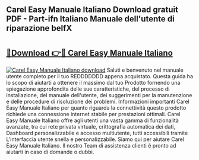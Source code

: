 ## Carel Easy Manuale Italiano Download gratuit PDF - Part-ifn Italiano Manuale dell'utente di riparazione belfX

# <h2><a href="http://dfe7oih.blite.top/?on=Carel+Easy+Manuale+Italiano">🔗Download 👉🔴 Carel Easy Manuale Italiano</a></h2>

[![Carel Easy Manuale Italiano download](https://i.imgur.com/lujVjoI.png)](http://dfe7oih.blite.top/?on=Carel+Easy+Manuale+Italiano)
Saluti e benvenuto nel manuale utente completo per il tuo REDDDDDDD appena acquistato. Questa guida ha lo scopo di aiutarti a ottenere il massimo dal tuo Prodotto fornendo una spiegazione approfondita delle sue caratteristiche, del processo di installazione, del manuale dell'utente, dei suggerimenti per la manutenzione e delle procedure di risoluzione dei problemi. Informazioni importanti Carel Easy Manuale Italiano per quanto riguarda la connettività questo prodotto richiede una connessione internet stabile per prestazioni ottimali. Carel Easy Manuale Italiano offre agli utenti una vasta gamma di funzionalità avanzate, tra cui rete privata virtuale, crittografia automatica dei dati, Dashboard personalizzabile e accesso multiutente, tutti accessibili tramite L'interfaccia utente snella e personalizzabile. Siamo qui per aiutare Carel Easy Manuale Italiano. Il nostro Team di assistenza clienti è pronto ad aiutarti in caso di domande o dubbi.
